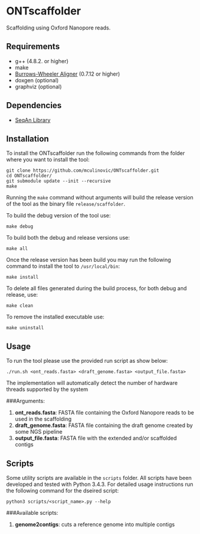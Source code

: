 # ONTscaffolder
Scaffolding using Oxford Nanopore reads.

## Requirements
- g++ (4.8.2. or higher)
- make
- [Burrows-Wheeler Aligner][1] (0.7.12 or higher)
- doxgen (optional)
- graphviz (optional)

## Dependencies

- [SeqAn Library][2]

## Installation

To install the ONTscaffolder run the following commands from the folder where you want to install the tool:

	git clone https://github.com/mculinovic/ONTscaffolder.git
	cd ONTscaffolder/
	git submodule update --init --recursive
	make

Running the `make` command without arguments will build the release version of the tool as the binary file `release/scaffolder`. 

To build the debug version of the tool use:

	make debug
	
To build both the debug and release versions use:

	make all
	
Once the release version has been build you may run the following command to install the tool to `/usr/local/bin`:

	make install
	
To delete all files generated during the build process, for both debug and release, use:
 
	make clean

To remove the installed executable use:

	make uninstall

## Usage

To run the tool please use the provided run script as show below:

	./run.sh <ont_reads.fasta> <draft_genome.fasta> <output_file.fasta>
	
The implementation will automatically detect the number of hardware threads supported by the system 
	
###Arguments:

 1. **ont_reads.fasta**: FASTA file containing the Oxford Nanopore reads to be used in the scaffolding
 2. **draft_genome.fasta**: FASTA file containing the draft genome created by some NGS pipeline
 3. **output_file.fasta**: FASTA file with the extended and/or scaffolded contigs

## Scripts
 
Some utility scripts are available in the `scripts` folder. All scripts have been developed and tested with Python 3.4.3. For detailed usage instructions run the following command for the dseired script:

	python3 scripts/<script_name>.py --help
	
###Available scripts:

 1. **genome2contigs**: cuts a reference genome into multiple contigs 


[1]: https://github.com/lh3/bwa "Burrows-Wheeler Aligner"
[2]: https://github.com/seqan/seqan "SeqAn Library"
